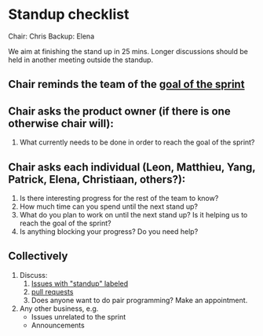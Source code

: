 # Standup checklist

Chair: Chris
Backup: Elena

We aim at finishing the stand up in 25 mins. Longer discussions should be held in another meeting outside the standup.

## Chair reminds the team of the [goal of the sprint](https://github.com/dianna-ai/dianna/projects)

## Chair asks the product owner (if there is one otherwise chair will):

1. What currently needs to be done in order to reach the goal of the sprint?

## Chair asks each individual (Leon, Matthieu, Yang, Patrick, Elena, Christiaan, others?):

1. Is there interesting progress for the rest of the team to know?
1. How much time can you spend until the next stand up?
1. What do you plan to work on until the next stand up? Is it helping us to reach the goal of the sprint?
1. Is anything blocking your progress? Do you need help?

## Collectively

1. Discuss:
   1. [Issues with "standup" labeled](https://github.com/dianna-ai/dianna/issues?q=is%3Aissue+is%3Aopen+label%3Astandup)
   1. [pull requests](https://github.com/dianna-ai/dianna/pulls)
   1. Does anyone want to do pair programming? Make an appointment.
1. Any other business, e.g.
   - Issues unrelated to the sprint
   - Announcements
